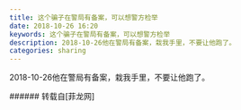 ```yaml
---
title: 这个骗子在警局有备案，可以想警方检举
date: 2018-10-26 16:20
keywords: 这个骗子在警局有备案，可以想警方检举
description: 2018-10-26他在警局有备案，栽我手里，不要让他跑了。
categories: sharing
---
```

<td class="t_f" id="postmessage_2170491">

2018-10-26他在警局有备案，栽我手里，不要让他跑了。<br/>
<img alt="" border="0" class="zoom" data-cf-modified-f27dc2b2bfcf041b2dd0d04d-="" file="http://www.flw.ph/data/appbyme/upload/image/201810/26/aciSAxo0NAyw.jpg" id="aimg_LkJ66" lazyloadthumb="1" onclick="" onmouseover="" src="http://www.flw.ph/data/appbyme/upload/image/201810/26/aciSAxo0NAyw.jpg"/><br/>
<img alt="" border="0" class="zoom" data-cf-modified-f27dc2b2bfcf041b2dd0d04d-="" file="http://www.flw.ph/data/appbyme/upload/image/201810/26/EI9JyfVDaIDm.jpg" id="aimg_ucoSt" lazyloadthumb="1" onclick="" onmouseover="" src="http://www.flw.ph/data/appbyme/upload/image/201810/26/EI9JyfVDaIDm.jpg"/><br/>
<img alt="" border="0" class="zoom" data-cf-modified-f27dc2b2bfcf041b2dd0d04d-="" file="http://www.flw.ph/data/appbyme/upload/image/201810/26/yABCX99e9Bzc.jpg" id="aimg_azGM5" lazyloadthumb="1" onclick="" onmouseover="" src="http://www.flw.ph/data/appbyme/upload/image/201810/26/yABCX99e9Bzc.jpg"/><br/>
<img alt="" border="0" class="zoom" data-cf-modified-f27dc2b2bfcf041b2dd0d04d-="" file="http://www.flw.ph/data/appbyme/upload/image/201810/26/udWLhSMBtDvM.jpg" id="aimg_O5fGk" lazyloadthumb="1" onclick="" onmouseover="" src="http://www.flw.ph/data/appbyme/upload/image/201810/26/udWLhSMBtDvM.jpg"/><br/>
<img alt="" border="0" class="zoom" data-cf-modified-f27dc2b2bfcf041b2dd0d04d-="" file="http://www.flw.ph/data/appbyme/upload/image/201810/26/HLB8SRenJqOo.jpg" id="aimg_lDpu6" lazyloadthumb="1" onclick="" onmouseover="" src="http://www.flw.ph/data/appbyme/upload/image/201810/26/HLB8SRenJqOo.jpg"/><br/>
<img alt="" border="0" class="zoom" data-cf-modified-f27dc2b2bfcf041b2dd0d04d-="" file="http://www.flw.ph/data/appbyme/upload/image/201810/26/brPEaJYwpqAj.jpg" id="aimg_sNQB1" lazyloadthumb="1" onclick="" onmouseover="" src="http://www.flw.ph/data/appbyme/upload/image/201810/26/brPEaJYwpqAj.jpg"/><br/>
<img alt="" border="0" class="zoom" data-cf-modified-f27dc2b2bfcf041b2dd0d04d-="" file="http://www.flw.ph/data/appbyme/upload/image/201810/26/r3Av6WFlTymc.jpg" id="aimg_sN7Em" lazyloadthumb="1" onclick="" onmouseover="" src="http://www.flw.ph/data/appbyme/upload/image/201810/26/r3Av6WFlTymc.jpg"/><br/>
</td>
###### 转载自[菲龙网]